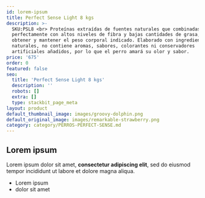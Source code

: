 ```yaml
---
id: lorem-ipsum
title: Perfect Sense Light 8 kgs
description: >-
  SKU:PSL8 <br> Proteínas extraídas de fuentes naturales que combinadas
  perfectamente con altos niveles de fibra y bajas cantidades de grasa, ayudan a
  obtener y mantener el peso corporal indicado. Elaborado con ingredientes 100%
  naturales, no contiene aromas, sabores, colorantes ni conservadores
  artificiales añadidos, por lo que el perro amará su olor y sabor.
price: '675'
order: 0
featured: false
seo:
  title: 'Perfect Sense Light 8 kgs'
  description: ''
  robots: []
  extra: []
  type: stackbit_page_meta
layout: product
default_thumbnail_image: images/groovy-dolphin.png
default_original_image: images/remarkable-strawberry.png
category: category/PERROS-PERFECT-SENSE.md
---
```

## Lorem ipsum

Lorem ipsum dolor sit amet, **consectetur adipiscing elit**, sed do eiusmod tempor incididunt ut labore et dolore magna aliqua.

- Lorem ipsum
- dolor sit amet